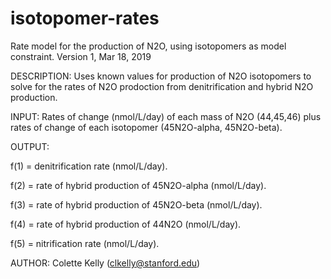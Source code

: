 # isotopomer-rates
Rate model for the production of N2O, using isotopomers as model constraint.
Version 1, Mar 18, 2019

DESCRIPTION:
Uses known values for production of N2O isotopomers to solve for the rates of N2O prodoction from denitrification and hybrid 
N2O production.

INPUT:
Rates of change (nmol/L/day) of each mass of N2O (44,45,46) plus rates of change of each isotopomer (45N2O-alpha, 45N2O-beta).

OUTPUT:

f(1) = denitrification rate (nmol/L/day).

f(2) = rate of hybrid production of 45N2O-alpha (nmol/L/day).

f(3) = rate of hybrid production of 45N2O-beta (nmol/L/day).

f(4) = rate of hybrid production of 44N2O (nmol/L/day).

f(5) = nitrification rate (nmol/L/day).
 
AUTHOR:  Colette Kelly (clkelly@stanford.edu)
